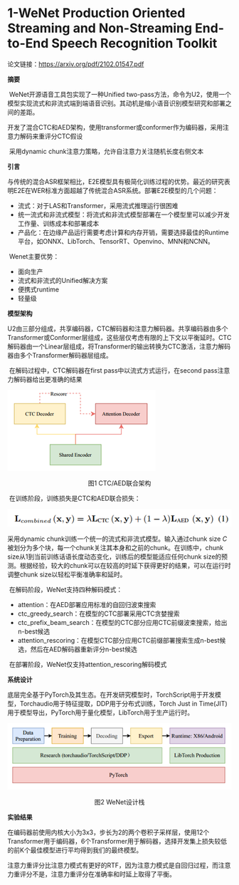 # 1-WeNet Production Oriented Streaming and Non-Streaming End-to-End Speech Recognition Toolkit

论文链接：https://arxiv.org/pdf/2102.01547.pdf

**摘要**

​	WeNet开源语音工具包实现了一种Unified two-pass方法，命令为U2，使用一个模型实现流式和非流式端到端语音识别。其动机是缩小语音识别模型研究和部署之间的差距。

​	开发了混合CTC和AED架构，使用transformer或conformer作为编码器，采用注意力解码来重评分CTC假设

​	采用dynamic chunk注意力策略，允许自注意力关注随机长度右侧文本

**引言**

​	与传统的混合ASR框架相比，E2E模型具有极简化训练过程的优势。最近的研究表明E2E在WER标准方面超越了传统混合ASR系统。部署E2E模型的几个问题：

- 流式：对于LAS和Transformer，采用流式推理运行很困难
- 统一流式和非流式模型：将流式和非流式模型部署在一个模型里可以减少开发工作量、训练成本和部署成本
- 产品化：在边缘产品运行需要考虑计算和内存开销，需要选择最佳的Runtime平台，如ONNX、LibTorch、TensorRT、Openvino、MNN和NCNN。

​	Wenet主要优势：

- 面向生产
- 流式和非流式的Unified解决方案
- 便携式runtime
- 轻量级

**模型架构**

​	U2由三部分组成，共享编码器，CTC解码器和注意力解码器。共享编码器由多个Transformer或Conformer层组成，这些层仅考虑有限的上下文以平衡延时。CTC解码器由一个Linear层组成，将Transformer的输出转换为CTC激活，注意力解码器由多个Transformer解码器层组成。

​	在解码过程中，CTC解码器在first pass中以流式方式运行，在second pass注意力解码器给出更准确的结果

![](figs.assets/image-20230518155056886.png)

<center>图1 CTC/AED联合架构</center>

​	在训练阶段，训练损失是CTC和AED联合损失：

![](figs.assets/image-20230518160154733.png)

采用dynamic chunk训练一个统一的流式和非流式模型。输入通过chunk size $C$被划分为多个块，每一个chunk关注其本身和之前的chunk。在训练中，chunk size从1到当前训练话语长度动态变化，训练后的模型能适应任何chunk size的预测。根据经验，较大的chunk可以在较高的时延下获得更好的结果，可以在运行时调整chunk size以轻松平衡准确率和延时。

​	在解码阶段，WeNet支持四种解码模式：

- attention：在AED部署应用标准的自回归波束搜索
- ctc_greedy_search：在模型的CTC部署采用CTC贪婪搜索
- ctc_prefix_beam_search：在模型的CTC部分应用CTC前缀波束搜索，给出n-best候选
- attention_rescoring：在模型CTC部分应用CTC前缀部署搜索生成n-best候选，然后在AED解码器重新评分n-best候选

​	在部署阶段，WeNet仅支持attention_rescoring解码模式

**系统设计**

​	底层完全基于PyTorch及其生态。在开发研究模型时，TorchScript用于开发模型，Torchaudio用于特征提取，DDP用于分布式训练，Torch Just in Time(JIT)用于模型导出，PyTorch用于量化模型，LibTorch用于生产运行时。

![](figs.assets/image-20230518162635211.png)

<center>图2 WeNet设计栈</center>

**实验结果**

​	在编码器前使用内核大小为3x3，步长为2的两个卷积子采样层，使用12个Transformer用于编码器，6个Transformer用于解码器，选择开发集上损失较低的前K个最佳模型进行平均得到我们的最终模型。

​	注意力重评分比注意力模式有更好的RTF，因为注意力模式是自回归过程，而注意力重评分不是，注意力重评分在准确率和时延上取得了平衡。